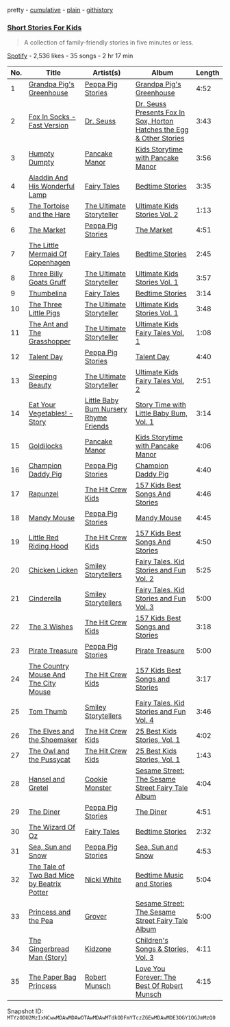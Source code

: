 pretty - [cumulative](/playlists/cumulative/37i9dQZF1DX0XoBNTJR4ti.md) - [plain](/playlists/plain/37i9dQZF1DX0XoBNTJR4ti) - [githistory](https://github.githistory.xyz/mackorone/spotify-playlist-archive/blob/main/playlists/plain/37i9dQZF1DX0XoBNTJR4ti)

### [Short Stories For Kids](https://open.spotify.com/playlist/37i9dQZF1DX0XoBNTJR4ti)

> A collection of family\-friendly stories in five minutes or less.

[Spotify](https://open.spotify.com/user/spotify) - 2,536 likes - 35 songs - 2 hr 17 min

| No. | Title | Artist(s) | Album | Length |
|---|---|---|---|---|
| 1 | [Grandpa Pig's Greenhouse](https://open.spotify.com/track/5dtUmR3YwpQ8OK4pKri9Zg) | [Peppa Pig Stories](https://open.spotify.com/artist/7paD0Gb7ds5SE45UyOhGr8) | [Grandpa Pig's Greenhouse](https://open.spotify.com/album/0INJJ0vLQXZpUclqlbSUgB) | 4:52 |
| 2 | [Fox In Socks \- Fast Version](https://open.spotify.com/track/5ofJLCVuxIwH0dCUDbMBvD) | [Dr\. Seuss](https://open.spotify.com/artist/4mi47OiK1uIz0TygMvYgW2) | [Dr\. Seuss Presents Fox In Sox, Horton Hatches the Egg & Other Stories](https://open.spotify.com/album/60hEQENR7JBkF1G69v0AkT) | 3:43 |
| 3 | [Humpty Dumpty](https://open.spotify.com/track/50EoKRgVWV8U4pQ04EK4hO) | [Pancake Manor](https://open.spotify.com/artist/6bwjTCySXPwecMWvs9ce5C) | [Kids Storytime with Pancake Manor](https://open.spotify.com/album/01vsNBdsUB3dvH8Coqltrm) | 3:56 |
| 4 | [Aladdin And His Wonderful Lamp](https://open.spotify.com/track/3m4MxkeYXuRxUMldItsi4S) | [Fairy Tales](https://open.spotify.com/artist/1NyKett1dn0nNoZMNTTShB) | [Bedtime Stories](https://open.spotify.com/album/05XRi68zVYcNjLOkDC7FSl) | 3:35 |
| 5 | [The Tortoise and the Hare](https://open.spotify.com/track/73yeCECLym0lytowUjWvn7) | [The Ultimate Storyteller](https://open.spotify.com/artist/7EUAjyQlDwLUeWAG1JoyG5) | [Ultimate Kids Stories Vol\. 2](https://open.spotify.com/album/3ySFiawXRQ9lOTptuQI4gQ) | 1:13 |
| 6 | [The Market](https://open.spotify.com/track/4G2Qswzk6xldWWX5sGQXId) | [Peppa Pig Stories](https://open.spotify.com/artist/7paD0Gb7ds5SE45UyOhGr8) | [The Market](https://open.spotify.com/album/3B8mE99K2j8RAlYXZw4fMg) | 4:51 |
| 7 | [The Little Mermaid Of Copenhagen](https://open.spotify.com/track/4Kkrxk0hL6nTjvVx1SYiPB) | [Fairy Tales](https://open.spotify.com/artist/1NyKett1dn0nNoZMNTTShB) | [Bedtime Stories](https://open.spotify.com/album/05XRi68zVYcNjLOkDC7FSl) | 2:45 |
| 8 | [Three Billy Goats Gruff](https://open.spotify.com/track/0XEa2Xtzu9ZjWfWbA7TSYH) | [The Ultimate Storyteller](https://open.spotify.com/artist/7EUAjyQlDwLUeWAG1JoyG5) | [Ultimate Kids Stories Vol\. 1](https://open.spotify.com/album/0KXu1z6wfYBXVGdT71GwCJ) | 3:57 |
| 9 | [Thumbelina](https://open.spotify.com/track/3QH4xgr3qH889F0Jo55RXE) | [Fairy Tales](https://open.spotify.com/artist/1NyKett1dn0nNoZMNTTShB) | [Bedtime Stories](https://open.spotify.com/album/05XRi68zVYcNjLOkDC7FSl) | 3:14 |
| 10 | [The Three Little Pigs](https://open.spotify.com/track/0kVGxFrBZRLHoSWtnmSxfR) | [The Ultimate Storyteller](https://open.spotify.com/artist/7EUAjyQlDwLUeWAG1JoyG5) | [Ultimate Kids Stories Vol\. 1](https://open.spotify.com/album/0KXu1z6wfYBXVGdT71GwCJ) | 3:48 |
| 11 | [The Ant and The Grasshopper](https://open.spotify.com/track/4HCE073x3OH0ZIJCmoT2Yu) | [The Ultimate Storyteller](https://open.spotify.com/artist/7EUAjyQlDwLUeWAG1JoyG5) | [Ultimate Kids Fairy Tales Vol\. 1](https://open.spotify.com/album/1YfBuHSOsF1RWfTmL6g5Ky) | 1:08 |
| 12 | [Talent Day](https://open.spotify.com/track/2LLlH12XHOZjv9gFA9ibax) | [Peppa Pig Stories](https://open.spotify.com/artist/7paD0Gb7ds5SE45UyOhGr8) | [Talent Day](https://open.spotify.com/album/0lJqL5GWW0JF9ptafbhBKC) | 4:40 |
| 13 | [Sleeping Beauty](https://open.spotify.com/track/7aqZyEaametOI8ZKTYGhql) | [The Ultimate Storyteller](https://open.spotify.com/artist/7EUAjyQlDwLUeWAG1JoyG5) | [Ultimate Kids Fairy Tales Vol\. 2](https://open.spotify.com/album/2WEOAXPbDiAhGp6eBg7Bem) | 2:51 |
| 14 | [Eat Your Vegetables! \- Story](https://open.spotify.com/track/4DD2o7YxJUTgN2oikRdhL2) | [Little Baby Bum Nursery Rhyme Friends](https://open.spotify.com/artist/0lFDQOEK5OwsyPXb1aWJzY) | [Story Time with Little Baby Bum, Vol\. 1](https://open.spotify.com/album/3e7dcDIRVZFdXHrFR6psl9) | 3:14 |
| 15 | [Goldilocks](https://open.spotify.com/track/4w6TCD2TZnAKjlvZiXmnII) | [Pancake Manor](https://open.spotify.com/artist/6bwjTCySXPwecMWvs9ce5C) | [Kids Storytime with Pancake Manor](https://open.spotify.com/album/01vsNBdsUB3dvH8Coqltrm) | 4:06 |
| 16 | [Champion Daddy Pig](https://open.spotify.com/track/5iMgLwRqO1EpALBabpQmvp) | [Peppa Pig Stories](https://open.spotify.com/artist/7paD0Gb7ds5SE45UyOhGr8) | [Champion Daddy Pig](https://open.spotify.com/album/4drhK7QL3MvfBRd2WRuvIL) | 4:40 |
| 17 | [Rapunzel](https://open.spotify.com/track/0rOgThYi39qOzEiWL8lCHD) | [The Hit Crew Kids](https://open.spotify.com/artist/25WMrBRksXDi16Zjr23VUN) | [157 Kids Best Songs And Stories](https://open.spotify.com/album/36giPQAFtuqJjEhLEWHD0e) | 4:46 |
| 18 | [Mandy Mouse](https://open.spotify.com/track/3plR4Br6f2QpxnPaQokXzH) | [Peppa Pig Stories](https://open.spotify.com/artist/7paD0Gb7ds5SE45UyOhGr8) | [Mandy Mouse](https://open.spotify.com/album/5WYoSMuqhb4P5IhLoxQN9Z) | 4:45 |
| 19 | [Little Red Riding Hood](https://open.spotify.com/track/1bg1YoDRjBKYyv30pguig8) | [The Hit Crew Kids](https://open.spotify.com/artist/25WMrBRksXDi16Zjr23VUN) | [157 Kids Best Songs And Stories](https://open.spotify.com/album/36giPQAFtuqJjEhLEWHD0e) | 4:50 |
| 20 | [Chicken Licken](https://open.spotify.com/track/6abzjmJziIfTl7UkOcZG8k) | [Smiley Storytellers](https://open.spotify.com/artist/3n9wR7PMuhgv2QgF7tuvTt) | [Fairy Tales, Kid Stories and Fun Vol\. 2](https://open.spotify.com/album/11fiyuFsAYvKBIzv8uSrVB) | 5:25 |
| 21 | [Cinderella](https://open.spotify.com/track/6TUS7KrPsLHyrbHdKQcuK4) | [Smiley Storytellers](https://open.spotify.com/artist/3n9wR7PMuhgv2QgF7tuvTt) | [Fairy Tales, Kid Stories and Fun Vol\. 3](https://open.spotify.com/album/4glSOhrOYAV235TuVlsGkf) | 5:00 |
| 22 | [The 3 Wishes](https://open.spotify.com/track/6stEWRa1Mssvf9qpd4WHOr) | [The Hit Crew Kids](https://open.spotify.com/artist/25WMrBRksXDi16Zjr23VUN) | [157 Kids Best Songs and Stories](https://open.spotify.com/album/7m4LmrH0AirZWWzadQzYuY) | 3:18 |
| 23 | [Pirate Treasure](https://open.spotify.com/track/5HbS4avLoZIYTVcElQmtmE) | [Peppa Pig Stories](https://open.spotify.com/artist/7paD0Gb7ds5SE45UyOhGr8) | [Pirate Treasure](https://open.spotify.com/album/3hfnU4gXOokoXNh9zzesoO) | 5:00 |
| 24 | [The Country Mouse And The City Mouse](https://open.spotify.com/track/3Lq4VY03Ry28qQIV0IT7jN) | [The Hit Crew Kids](https://open.spotify.com/artist/25WMrBRksXDi16Zjr23VUN) | [157 Kids Best Songs and Stories](https://open.spotify.com/album/7m4LmrH0AirZWWzadQzYuY) | 3:17 |
| 25 | [Tom Thumb](https://open.spotify.com/track/47RnUUD5NINEqodaRDaCHj) | [Smiley Storytellers](https://open.spotify.com/artist/3n9wR7PMuhgv2QgF7tuvTt) | [Fairy Tales, Kid Stories and Fun Vol\. 4](https://open.spotify.com/album/4jUVjpL3MQaigupwkFFh16) | 3:46 |
| 26 | [The Elves and the Shoemaker](https://open.spotify.com/track/3RxXRKAHUGVElHojNgdh93) | [The Hit Crew Kids](https://open.spotify.com/artist/25WMrBRksXDi16Zjr23VUN) | [25 Best Kids Stories, Vol\. 1](https://open.spotify.com/album/63O04CjLofFffxZtxuzo5R) | 4:02 |
| 27 | [The Owl and the Pussycat](https://open.spotify.com/track/3u4KqPXfRX1zMNZYUVMvvE) | [The Hit Crew Kids](https://open.spotify.com/artist/25WMrBRksXDi16Zjr23VUN) | [25 Best Kids Stories, Vol\. 1](https://open.spotify.com/album/63O04CjLofFffxZtxuzo5R) | 1:43 |
| 28 | [Hansel and Gretel](https://open.spotify.com/track/6rAAnCV6AP6u6JHJf4UFYW) | [Cookie Monster](https://open.spotify.com/artist/0KUfoAHP20vQHuDhiEAa8r) | [Sesame Street: The Sesame Street Fairy Tale Album](https://open.spotify.com/album/0hqmmMhV62n51CaXNYO7sS) | 4:04 |
| 29 | [The Diner](https://open.spotify.com/track/65pAgzaSTTz9K92UJ0voMM) | [Peppa Pig Stories](https://open.spotify.com/artist/7paD0Gb7ds5SE45UyOhGr8) | [The Diner](https://open.spotify.com/album/5YwKoIQPdAFUHk4HILFEFj) | 4:51 |
| 30 | [The Wizard Of Oz](https://open.spotify.com/track/3yL94mLdFZP6qW8WS3ZhK2) | [Fairy Tales](https://open.spotify.com/artist/1NyKett1dn0nNoZMNTTShB) | [Bedtime Stories](https://open.spotify.com/album/05XRi68zVYcNjLOkDC7FSl) | 2:32 |
| 31 | [Sea, Sun and Snow](https://open.spotify.com/track/1cm49rUMUA8c2LwPFGTCLq) | [Peppa Pig Stories](https://open.spotify.com/artist/7paD0Gb7ds5SE45UyOhGr8) | [Sea, Sun and Snow](https://open.spotify.com/album/6cSUdAlg7z3NGroFa1wnYy) | 4:53 |
| 32 | [The Tale of Two Bad Mice by Beatrix Potter](https://open.spotify.com/track/43yWk7ICZ39NDXa6XD89Jy) | [Nicki White](https://open.spotify.com/artist/4VDyrc6J8Q3hyDX8QFu0BN) | [Bedtime Music and Stories](https://open.spotify.com/album/2J98ZqbfftUsN4bHkABOz4) | 5:04 |
| 33 | [Princess and the Pea](https://open.spotify.com/track/17ALnKIuxnxeiqzLYQScJw) | [Grover](https://open.spotify.com/artist/0BQ8l7C4ooQ9YqqnXsi4Vn) | [Sesame Street: The Sesame Street Fairy Tale Album](https://open.spotify.com/album/0hqmmMhV62n51CaXNYO7sS) | 5:00 |
| 34 | [The Gingerbread Man \(Story\)](https://open.spotify.com/track/4y6kx6DmTICA1ejeGrXmWn) | [Kidzone](https://open.spotify.com/artist/6i1qu6ITcSL2Ss6qr7Nzkn) | [Children's Songs & Stories, Vol\. 3](https://open.spotify.com/album/3wO7waw9AjjdmbeRtbPrSB) | 4:11 |
| 35 | [The Paper Bag Princess](https://open.spotify.com/track/4Wf8T4ploXSXPDnrXjIMoY) | [Robert Munsch](https://open.spotify.com/artist/2Dzn2ANNU5Ft9r3htzo6ZN) | [Love You Forever: The Best Of Robert Munsch](https://open.spotify.com/album/1mQk59N5wkGNsNMiYgI3G9) | 4:15 |

Snapshot ID: `MTYzODU2MzIxNCwwMDAwMDAwOTAwMDAwMTdkODFmYTczZGEwMDAwMDE3OGY1OGJmMzQ0`
